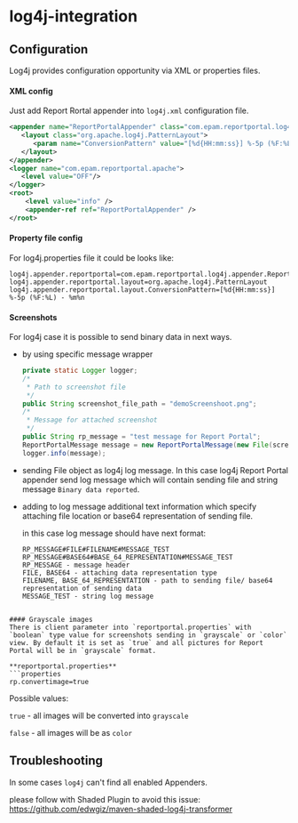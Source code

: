 # log4j-integration

## Configuration

Log4j provides configuration opportunity via XML or properties files.
 
#### XML config 
Just add Report Rortal appender into `log4j.xml` configuration file.
```xml
<appender name="ReportPortalAppender" class="com.epam.reportportal.log4j.appender.ReportPortalAppender">
   <layout class="org.apache.log4j.PatternLayout">
      <param name="ConversionPattern" value="[%d{HH:mm:ss}] %-5p (%F:%L) - %m%n"/>
   </layout>
</appender>
<logger name="com.epam.reportportal.apache">
   <level value="OFF"/>
</logger>
<root>
    <level value="info" />
    <appender-ref ref="ReportPortalAppender" />
</root>
```

#### Property file config 

For log4j.properties file it could be looks like:
```properties
log4j.appender.reportportal=com.epam.reportportal.log4j.appender.ReportPortalAppender
log4j.appender.reportportal.layout=org.apache.log4j.PatternLayout
log4j.appender.reportportal.layout.ConversionPattern=[%d{HH:mm:ss}] %-5p (%F:%L) - %m%n
```

#### Screenshots
For log4j case it is possible to send binary data in next ways.

* by using specific message wrapper

  ```java
  private static Logger logger;
  /*
   * Path to screenshot file
   */
  public String screenshot_file_path = "demoScreenshoot.png";
  /*
   * Message for attached screenshot
   */
  public String rp_message = "test message for Report Portal";
  ReportPortalMessage message = new ReportPortalMessage(new File(screenshot_file_path), rp_message);
  logger.info(message);
  ```
* sending File object as log4j log message. In this case log4j Report Portal appender send log message which will contain sending file and string message `Binary data reported`.

* adding to log message additional text information which specify attaching file location or base64 representation of sending file.
  
  in this case log message should have next format:

  ```properties
  RP_MESSAGE#FILE#FILENAME#MESSAGE_TEST
  RP_MESSAGE#BASE64#BASE_64_REPRESENTATION#MESSAGE_TEST
  RP_MESSAGE - message header
  FILE, BASE64 - attaching data representation type
  FILENAME, BASE_64_REPRESENTATION - path to sending file/ base64 representation of sending data
  MESSAGE_TEST - string log message
 ```

#### Grayscale images
There is client parameter into `reportportal.properties` with `boolean` type value for screenshots sending in `grayscale` or `color` view. By default it is set as `true` and all pictures for Report Portal will be in `grayscale` format.

**reportportal.properties**
```properties
rp.convertimage=true
```

 Possible values:
 
`true` - all images will be converted into `grayscale`

`false` - all images will be as `color`

## Troubleshooting

In some cases `log4j` can't find all enabled Appenders.

please follow with Shaded Plugin to avoid this issue: 
https://github.com/edwgiz/maven-shaded-log4j-transformer
